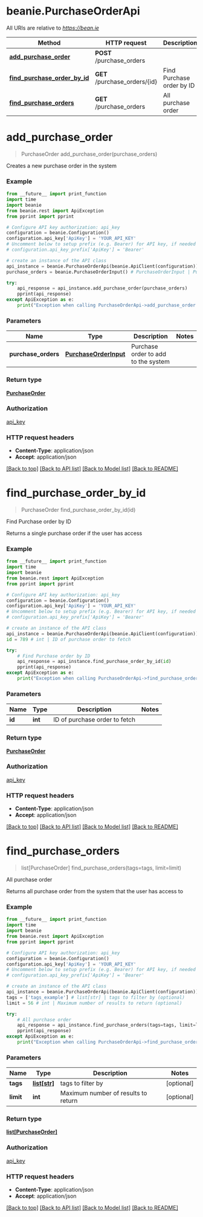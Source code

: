 # beanie.PurchaseOrderApi

All URIs are relative to *https://bean.ie*

Method | HTTP request | Description
------------- | ------------- | -------------
[**add_purchase_order**](PurchaseOrderApi.md#add_purchase_order) | **POST** /purchase_orders | 
[**find_purchase_order_by_id**](PurchaseOrderApi.md#find_purchase_order_by_id) | **GET** /purchase_orders/{id} | Find Purchase order by ID
[**find_purchase_orders**](PurchaseOrderApi.md#find_purchase_orders) | **GET** /purchase_orders | All purchase order


# **add_purchase_order**
> PurchaseOrder add_purchase_order(purchase_orders)



Creates a new purchase order in the system

### Example
```python
from __future__ import print_function
import time
import beanie
from beanie.rest import ApiException
from pprint import pprint

# Configure API key authorization: api_key
configuration = beanie.Configuration()
configuration.api_key['ApiKey'] = 'YOUR_API_KEY'
# Uncomment below to setup prefix (e.g. Bearer) for API key, if needed
# configuration.api_key_prefix['ApiKey'] = 'Bearer'

# create an instance of the API class
api_instance = beanie.PurchaseOrderApi(beanie.ApiClient(configuration))
purchase_orders = beanie.PurchaseOrderInput() # PurchaseOrderInput | Purchase order to add to the system

try:
    api_response = api_instance.add_purchase_order(purchase_orders)
    pprint(api_response)
except ApiException as e:
    print("Exception when calling PurchaseOrderApi->add_purchase_order: %s\n" % e)
```

### Parameters

Name | Type | Description  | Notes
------------- | ------------- | ------------- | -------------
 **purchase_orders** | [**PurchaseOrderInput**](PurchaseOrderInput.md)| Purchase order to add to the system | 

### Return type

[**PurchaseOrder**](PurchaseOrder.md)

### Authorization

[api_key](../README.md#api_key)

### HTTP request headers

 - **Content-Type**: application/json
 - **Accept**: application/json

[[Back to top]](#) [[Back to API list]](../README.md#documentation-for-api-endpoints) [[Back to Model list]](../README.md#documentation-for-models) [[Back to README]](../README.md)

# **find_purchase_order_by_id**
> PurchaseOrder find_purchase_order_by_id(id)

Find Purchase order by ID

Returns a single purchase order if the user has access

### Example
```python
from __future__ import print_function
import time
import beanie
from beanie.rest import ApiException
from pprint import pprint

# Configure API key authorization: api_key
configuration = beanie.Configuration()
configuration.api_key['ApiKey'] = 'YOUR_API_KEY'
# Uncomment below to setup prefix (e.g. Bearer) for API key, if needed
# configuration.api_key_prefix['ApiKey'] = 'Bearer'

# create an instance of the API class
api_instance = beanie.PurchaseOrderApi(beanie.ApiClient(configuration))
id = 789 # int | ID of purchase order to fetch

try:
    # Find Purchase order by ID
    api_response = api_instance.find_purchase_order_by_id(id)
    pprint(api_response)
except ApiException as e:
    print("Exception when calling PurchaseOrderApi->find_purchase_order_by_id: %s\n" % e)
```

### Parameters

Name | Type | Description  | Notes
------------- | ------------- | ------------- | -------------
 **id** | **int**| ID of purchase order to fetch | 

### Return type

[**PurchaseOrder**](PurchaseOrder.md)

### Authorization

[api_key](../README.md#api_key)

### HTTP request headers

 - **Content-Type**: application/json
 - **Accept**: application/json

[[Back to top]](#) [[Back to API list]](../README.md#documentation-for-api-endpoints) [[Back to Model list]](../README.md#documentation-for-models) [[Back to README]](../README.md)

# **find_purchase_orders**
> list[PurchaseOrder] find_purchase_orders(tags=tags, limit=limit)

All purchase order

Returns all purchase order from the system that the user has access to

### Example
```python
from __future__ import print_function
import time
import beanie
from beanie.rest import ApiException
from pprint import pprint

# Configure API key authorization: api_key
configuration = beanie.Configuration()
configuration.api_key['ApiKey'] = 'YOUR_API_KEY'
# Uncomment below to setup prefix (e.g. Bearer) for API key, if needed
# configuration.api_key_prefix['ApiKey'] = 'Bearer'

# create an instance of the API class
api_instance = beanie.PurchaseOrderApi(beanie.ApiClient(configuration))
tags = ['tags_example'] # list[str] | tags to filter by (optional)
limit = 56 # int | Maximum number of results to return (optional)

try:
    # All purchase order
    api_response = api_instance.find_purchase_orders(tags=tags, limit=limit)
    pprint(api_response)
except ApiException as e:
    print("Exception when calling PurchaseOrderApi->find_purchase_orders: %s\n" % e)
```

### Parameters

Name | Type | Description  | Notes
------------- | ------------- | ------------- | -------------
 **tags** | [**list[str]**](str.md)| tags to filter by | [optional] 
 **limit** | **int**| Maximum number of results to return | [optional] 

### Return type

[**list[PurchaseOrder]**](PurchaseOrder.md)

### Authorization

[api_key](../README.md#api_key)

### HTTP request headers

 - **Content-Type**: application/json
 - **Accept**: application/json

[[Back to top]](#) [[Back to API list]](../README.md#documentation-for-api-endpoints) [[Back to Model list]](../README.md#documentation-for-models) [[Back to README]](../README.md)

